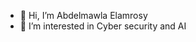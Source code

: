 - 👋 Hi, I’m Abdelmawla Elamrosy
- 👀 I’m interested in Cyber security and AI


<!---
abdooelamrosy/abdooelamrosy is a ✨ special ✨ repository because its `README.md` (this file) appears on your GitHub profile.
You can click the Preview link to take a look at your changes.
--->

